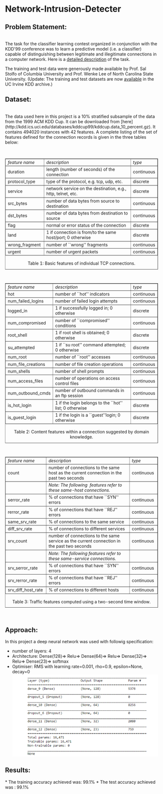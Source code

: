 
<h1>      Network-Intrusion-Detecter </h1>

**<h2>Problem Statement:</h2>**<br>
The task for the classifier learning contest organized in conjunction with the KDD'99 conference was to learn a predictive model (i.e. a classifier) capable of distinguishing between legitimate and illegitimate connections in a computer network.  Here is a [detailed description](http://kdd.ics.uci.edu/databases/kddcup99/task.html) of the task.  

The training and test data were generously made available by Prof. Sal Stolfo of Columbia University and Prof. Wenke Lee of North Carolina State University.  (Update: The training and test datasets are now [available](http://kdd.ics.uci.edu/databases/kddcup99/kddcup99.html) in the UC Irvine KDD archive.)

<h2>Dataset:</h2><br>
The data used here in this project is a 10% stratified subsample of the data from the 1999 ACM KDD Cup. It can be downloaded from [here](http://kdd.ics.uci.edu/databases/kddcup99/kddcup.data_10_percent.gz). It contains 494020 instances with 42 features. A complete listing of the set of features defined for the connection records is given in the three tables below:  

&nbsp;
&nbsp;
<TABLE BORDER WIDTH="80%" NOSAVE >
<TR NOSAVE>
<TD><I>feature name</I></TD>

<TD NOSAVE><I>description&nbsp;</I></TD>

<TD><I>type</I></TD>
</TR>

<TR>
<TD>duration&nbsp;</TD>

<TD>length (number of seconds) of the connection&nbsp;</TD>

<TD>continuous</TD>
</TR>

<TR>
<TD>protocol_type&nbsp;</TD>

<TD>type of the protocol, e.g. tcp, udp, etc.&nbsp;</TD>

<TD>discrete</TD>
</TR>

<TR>
<TD>service&nbsp;</TD>

<TD>network service on the destination, e.g., http, telnet, etc.&nbsp;</TD>

<TD>discrete</TD>
</TR>

<TR>
<TD>src_bytes&nbsp;</TD>

<TD>number of data bytes from source to destination&nbsp;</TD>

<TD>continuous</TD>
</TR>

<TR>
<TD>dst_bytes&nbsp;</TD>

<TD>number of data bytes from destination to source&nbsp;</TD>

<TD>continuous</TD>
</TR>

<TR>
<TD>flag&nbsp;</TD>

<TD>normal or error status of the connection&nbsp;</TD>

<TD>discrete&nbsp;</TD>
</TR>

<TR>
<TD>land&nbsp;</TD>

<TD>1 if connection is from/to the same host/port; 0 otherwise&nbsp;</TD>

<TD>discrete</TD>
</TR>

<TR>
<TD>wrong_fragment&nbsp;</TD>

<TD>number of ``wrong'' fragments&nbsp;</TD>

<TD>continuous</TD>
</TR>

<TR>
<TD>urgent&nbsp;</TD>

<TD>number of urgent packets&nbsp;</TD>

<TD>continuous</TD>
</TR>

<CAPTION ALIGN=BOTTOM>&nbsp;
<BR>Table 1: Basic features of individual TCP connections.</CAPTION>
</TABLE>
&nbsp;
<TABLE BORDER WIDTH="80%" NOSAVE >
<TR>
<TD><I>feature name</I></TD>

<TD><I>description&nbsp;</I></TD>

<TD><I>type</I></TD>
</TR>

<TR>
<TD>hot&nbsp;</TD>

<TD>number of ``hot'' indicators</TD>

<TD>continuous</TD>
</TR>

<TR>
<TD>num_failed_logins&nbsp;</TD>

<TD>number of failed login attempts&nbsp;</TD>

<TD>continuous</TD>
</TR>

<TR>
<TD>logged_in&nbsp;</TD>

<TD>1 if successfully logged in; 0 otherwise&nbsp;</TD>

<TD>discrete</TD>
</TR>

<TR>
<TD>num_compromised&nbsp;</TD>

<TD>number of ``compromised'' conditions&nbsp;</TD>

<TD>continuous</TD>
</TR>

<TR>
<TD>root_shell&nbsp;</TD>

<TD>1 if root shell is obtained; 0 otherwise&nbsp;</TD>

<TD>discrete</TD>
</TR>

<TR>
<TD>su_attempted&nbsp;</TD>

<TD>1 if ``su root'' command attempted; 0 otherwise&nbsp;</TD>

<TD>discrete</TD>
</TR>

<TR>
<TD>num_root&nbsp;</TD>

<TD>number of ``root'' accesses&nbsp;</TD>

<TD>continuous</TD>
</TR>

<TR>
<TD>num_file_creations&nbsp;</TD>

<TD>number of file creation operations&nbsp;</TD>

<TD>continuous</TD>
</TR>

<TR>
<TD>num_shells&nbsp;</TD>

<TD>number of shell prompts&nbsp;</TD>

<TD>continuous</TD>
</TR>

<TR>
<TD>num_access_files&nbsp;</TD>

<TD>number of operations on access control files&nbsp;</TD>

<TD>continuous</TD>
</TR>

<TR NOSAVE>
<TD>num_outbound_cmds</TD>

<TD NOSAVE>number of outbound commands in an ftp session&nbsp;</TD>

<TD>continuous</TD>
</TR>

<TR>
<TD>is_hot_login&nbsp;</TD>

<TD>1 if the login belongs to the ``hot'' list; 0 otherwise&nbsp;</TD>

<TD>discrete</TD>
</TR>

<TR>
<TD>is_guest_login&nbsp;</TD>

<TD>1 if the login is a ``guest''login; 0 otherwise&nbsp;</TD>

<TD>discrete</TD>
</TR>

<CAPTION ALIGN=BOTTOM>&nbsp;
<BR>Table 2: Content features within a connection suggested by domain knowledge.</CAPTION>
</TABLE>
&nbsp;
<TABLE BORDER WIDTH="80%" NOSAVE >
<TR>
<TD><I>feature name</I></TD>

<TD><I>description&nbsp;</I></TD>

<TD><I>type</I></TD>
</TR>

<TR>
<TD>count&nbsp;</TD>

<TD>number of connections to the same host as the current connection in
the past two seconds&nbsp;</TD>

<TD>continuous</TD>
</TR>

<TR>
<TD></TD>

<TD><I>Note: The following&nbsp; features refer to these same-host connections.</I></TD>

<TD></TD>
</TR>

<TR>
<TD>serror_rate&nbsp;</TD>

<TD>% of connections that have ``SYN'' errors&nbsp;</TD>

<TD>continuous</TD>
</TR>

<TR>
<TD>rerror_rate&nbsp;</TD>

<TD>% of connections that have ``REJ'' errors&nbsp;</TD>

<TD>continuous</TD>
</TR>

<TR>
<TD>same_srv_rate&nbsp;</TD>

<TD>% of connections to the same service&nbsp;</TD>

<TD>continuous</TD>
</TR>

<TR>
<TD>diff_srv_rate&nbsp;</TD>

<TD>% of connections to different services&nbsp;</TD>

<TD>continuous</TD>
</TR>

<TR>
<TD>srv_count&nbsp;</TD>

<TD>number of connections to the same service as the current connection
in the past two seconds&nbsp;</TD>

<TD>continuous</TD>
</TR>

<TR>
<TD></TD>

<TD><I>Note: The following features refer to these same-service connections.</I></TD>

<TD></TD>
</TR>

<TR>
<TD>srv_serror_rate&nbsp;</TD>

<TD>% of connections that have ``SYN'' errors&nbsp;</TD>

<TD>continuous</TD>
</TR>

<TR>
<TD>srv_rerror_rate&nbsp;</TD>

<TD>% of connections that have ``REJ'' errors&nbsp;</TD>

<TD>continuous</TD>
</TR>

<TR>
<TD>srv_diff_host_rate&nbsp;</TD>

<TD>% of connections to different hosts&nbsp;</TD>

<TD>continuous&nbsp;</TD>
</TR>

<CAPTION ALIGN=BOTTOM>&nbsp;
<BR>Table 3: Traffic features computed using a two-second time window.</CAPTION>
</TABLE>
&nbsp;



<h2>Approach:</h2>

In this project a deep neural network was used with followig specification:
* number of layers: 4
* Architecture: Dense(128)=> Relu=> Dense(64)=> Relu=> Dense(32)=> Relu=> Dense(23)=> softmax
* Optimiser: RMS with learning rate=0.001, rho=0.9, epsilon=None, decay=0
![model image](model.png)

<h2>Results:</h2>
* The training accuracy achieved was: 99.1%
* The test accuracy achieved was    : 99.1%
